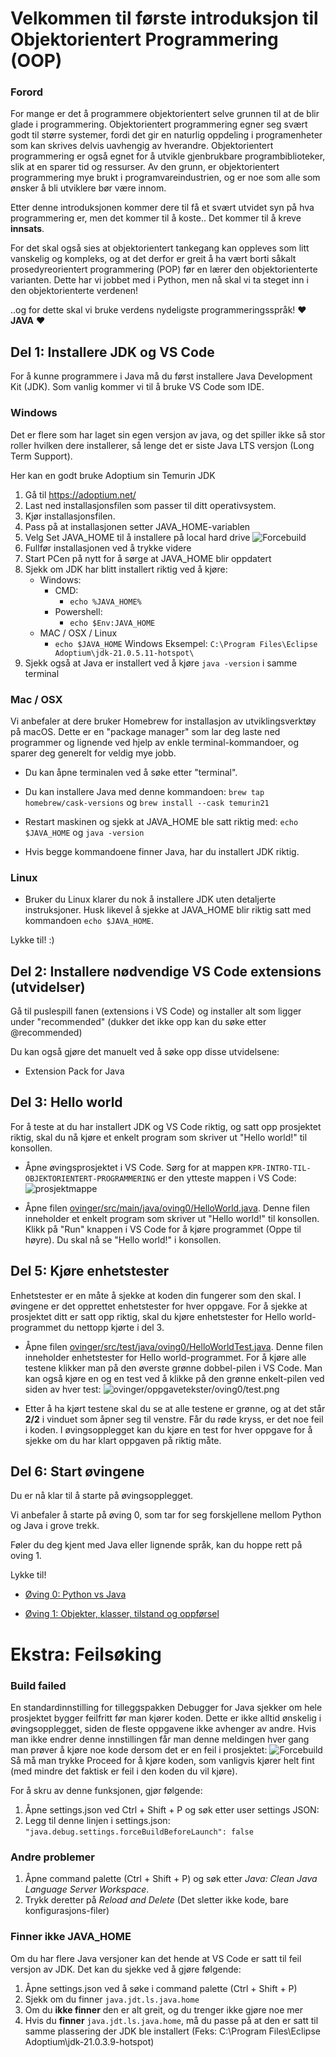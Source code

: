 # Velkommen til første introduksjon til Objektorientert Programmering (OOP)

### Forord

For mange er det å programmere objektorientert selve grunnen til at de blir glade i programmering. Objektorientert programmering egner seg svært godt til større systemer, fordi det gir en naturlig oppdeling i programenheter som kan skrives delvis uavhengig av hverandre. Objektorientert programmering er også egnet for å utvikle gjenbrukbare programbiblioteker, slik at en sparer tid og ressurser. Av den grunn, er objektorientert programmering mye brukt i programvareindustrien, og er noe som alle som ønsker å bli utviklere bør være innom.

Etter denne introduksjonen kommer dere til få et svært utvidet syn på hva programmering er, men det kommer til å koste.. Det kommer til å kreve **innsats**.

For det skal også sies at objektorientert tankegang kan oppleves som litt vanskelig og kompleks, og at det derfor er greit å ha vært borti såkalt prosedyreorientert programmering (POP) før en lærer den objektorienterte varianten. Dette har vi jobbet med i Python, men nå skal vi ta steget inn i den objektorienterte verdenen!

..og for dette skal vi bruke verdens nydeligste programmeringsspråk! ❤️ **JAVA** ❤️

## Del 1: Installere JDK og VS Code

For å kunne programmere i Java må du først installere Java Development Kit (JDK). Som vanlig kommer vi til å bruke VS Code som IDE.

### Windows

Det er flere som har laget sin egen versjon av java, og det spiller ikke så stor roller hvilken dere installerer, så lenge det er siste Java LTS versjon (Long Term Support).

Her kan en godt bruke Adoptium sin Temurin JDK

1. Gå til https://adoptium.net/
2. Last ned installasjonsfilen som passer til ditt operativsystem.
3. Kjør installasjonsfilen.
4. Pass på at installasjonen setter JAVA_HOME-variablen
5. Velg Set JAVA_HOME til å installere på local hard drive
   ![Forcebuild](/ovinger/oppgavetekster/md_bilder/JAVA_HOME.png)
6. Fullfør installasjonen ved å trykke videre
7. Start PCen på nytt for å sørge at JAVA_HOME blir oppdatert
8. Sjekk om JDK har blitt installert riktig ved å kjøre:
   - Windows:
     - CMD:
       - `echo %JAVA_HOME%`
     - Powershell:
       - `echo $Env:JAVA_HOME`
   - MAC / OSX / Linux
     - `echo $JAVA_HOME`
Windows Eksempel:
`C:\Program Files\Eclipse Adoptium\jdk-21.0.5.11-hotspot\`
9. Sjekk også at Java er installert ved å kjøre `java -version` i samme terminal

### Mac / OSX

Vi anbefaler at dere bruker Homebrew for installasjon av utviklingsverktøy på macOS. Dette er en "package manager" som lar deg laste ned programmer og lignende ved hjelp av enkle terminal-kommandoer, og sparer deg generelt for veldig mye jobb.

- Du kan åpne terminalen ved å søke etter "terminal".

- Du kan installere Java med denne kommandoen: `brew tap homebrew/cask-versions` og
  `brew install --cask temurin21`

- Restart maskinen og sjekk at JAVA_HOME ble satt riktig med: `echo $JAVA_HOME` og `java -version`

- Hvis begge kommandoene finner Java, har du installert JDK riktig.

### Linux

- Bruker du Linux klarer du nok å installere JDK uten detaljerte instruksjoner. Husk likevel å sjekke at JAVA_HOME blir riktig satt med kommandoen `echo $JAVA_HOME`.

Lykke til! :)

## Del 2: Installere nødvendige VS Code extensions (utvidelser)

Gå til puslespill fanen (extensions i VS Code) og installer alt som ligger under "recommended" (dukker det ikke opp kan du søke etter @recommended)

Du kan også gjøre det manuelt ved å søke opp disse utvidelsene:

- Extension Pack for Java

## Del 3: Hello world

For å teste at du har installert JDK og VS Code riktig, og satt opp prosjektet riktig, skal du nå kjøre et enkelt program som skriver ut "Hello world!" til konsollen.

- Åpne øvingsprosjektet i VS Code. Sørg for at mappen `KPR-INTRO-TIL-OBJEKTORIENTERT-PROGRAMMERING` er den ytteste mappen i VS Code: ![prosjektmappe](./ovinger/oppgavetekster/md_bilder/Prosjektmappe.png)

- Åpne filen [ovinger/src/main/java/oving0/HelloWorld.java](./ovinger/src/main/java/oving0/HelloWorld.java).
  Denne filen inneholder et enkelt program som skriver ut "Hello world!" til konsollen. Klikk på "Run" knappen i VS Code for å kjøre programmet (Oppe til høyre). Du skal nå se "Hello world!" i konsollen.

## Del 5: Kjøre enhetstester

Enhetstester er en måte å sjekke at koden din fungerer som den skal. I øvingene er det opprettet enhetstester for hver oppgave. For å sjekke at prosjektet ditt er satt opp riktig, skal du kjøre enhetstester for Hello world-programmet du nettopp kjørte i del 3.

- Åpne filen [ovinger/src/test/java/oving0/HelloWorldTest.java](./ovinger/src/test/java/oving0/HelloWorldTest.java). Denne filen inneholder enhetstester for Hello world-programmet. For å kjøre alle testene klikker man på den øverste grønne dobbel-pilen i VS Code. Man kan også kjøre en og en test ved å klikke på den grønne enkelt-pilen ved siden av hver test:
  ![ovinger/oppgavetekster/oving0/test.png](./ovinger/oppgavetekster/md_bilder/Enhetstester.png)

- Etter å ha kjørt testene skal du se at alle testene er grønne, og at det står **2/2** i vinduet som åpner seg til venstre. Får du røde kryss, er det noe feil i koden. I øvingsopplegget kan du kjøre en test for hver oppgave for å sjekke om du har klart oppgaven på riktig måte.

## Del 6: Start øvingene

Du er nå klar til å starte på øvingsopplegget.

Vi anbefaler å starte på øving 0, som tar for seg forskjellene mellom Python og Java i grove trekk.

Føler du deg kjent med Java eller lignende språk, kan du hoppe rett på oving 1.

Lykke til!

- [Øving 0: Python vs Java](./ovinger/oppgavetekster/oving0/python_vs_java.md)

- [Øving 1: Objekter, klasser, tilstand og oppførsel](./ovinger/oppgavetekster/oving1/)

# Ekstra: Feilsøking

### Build failed

En standardinnstilling for tilleggspakken Debugger for Java sjekker om hele prosjektet bygger feilfritt før man kjører koden. Dette er ikke alltid ønskelig i øvingsopplegget, siden de fleste oppgavene ikke avhenger av andre. Hvis man ikke endrer denne innstillingen får man denne meldingen hver gang man prøver å kjøre noe kode dersom det er en feil i prosjektet:
![Forcebuild](/ovinger/oppgavetekster/md_bilder/ForceBuild.png)
Så må man trykke Proceed for å kjøre koden, som vanligvis kjører helt fint (med mindre det faktisk er feil i den koden du vil kjøre).

For å skru av denne funksjonen, gjør følgende:

1. Åpne settings.json ved Ctrl + Shift + P og søk etter user settings JSON:
2. Legg til denne linjen i settings.json:
   `"java.debug.settings.forceBuildBeforeLaunch": false`

### Andre problemer

1. Åpne command palette (Ctrl + Shift + P) og søk etter _Java: Clean Java Language Server Workspace_.
2. Trykk deretter på _Reload and Delete_ (Det sletter ikke kode, bare konfigurasjons-filer)

### Finner ikke JAVA_HOME

Om du har flere Java versjoner kan det hende at VS Code er satt til feil versjon av JDK. Det kan du sjekke ved å gjøre følgende:

1. Åpne settings.json ved å søke i command palette (Ctrl + Shift + P)
2. Sjekk om du finner `java.jdt.ls.java.home`
3. Om du **ikke finner** den er alt greit, og du trenger ikke gjøre noe mer
4. Hvis du **finner** `java.jdt.ls.java.home`, må du passe på at den er satt til samme plassering der JDK ble installert (Feks: C:\\Program Files\\Eclipse Adoptium\\jdk-21.0.3.9-hotspot)
